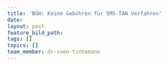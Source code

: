 ```yaml
---
title: 'BGH: Keine Gebühren für SMS-TAN Verfahren'
date:
layout: post
feature_bild_path:
tags: []
topics: []
team_member: dr-sven-tintemann
---
```

